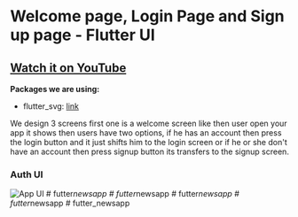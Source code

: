 # Welcome page, Login Page and Sign up page - Flutter UI

## [Watch it on YouTube](https://youtu.be/ExKYjqgswJg)

**Packages we are using:**

- flutter_svg: [link](https://pub.dev/packages/flutter_svg)

We design 3 screens first one is a welcome screen like then user open your app it shows then users have two options, if he has an account then press the login button and it just shifts him to the login screen or if he or she don't have an account then press signup button its transfers to the signup screen.

### Auth UI

![App UI](/UI.png)
#   f u t t e r _ n e w s a p p  
 #   f u t t e r _ n e w s a p p  
 #   f u t t e r _ n e w s a p p  
 #   f u t t e r _ n e w s a p p  
 #   f u t t e r _ n e w s a p p  
 